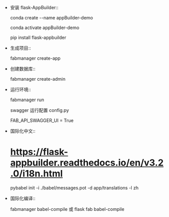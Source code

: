 - 安装 flask-AppBuilder::

    conda create --name appBuilder-demo

    conda activate appBuilder-demo

    pip install flask-appbuilder


- 生成项目::

    fabmanager create-app

- 创建数据库::

    fabmanager create-admin 

- 运行环境::

    fabmanager run

    swagger 运行配置 config.py

    FAB_API_SWAGGER_UI = True


- 国际化中文::

    # https://flask-appbuilder.readthedocs.io/en/v3.2.0/i18n.html
    pybabel init -i ./babel/messages.pot -d app/translations -l zh

- 国际化编译::

    fabmanager babel-compile 或 flask fab babel-compile